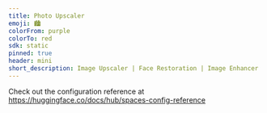 ```yaml
---
title: Photo Upscaler
emoji: 🏙️
colorFrom: purple
colorTo: red
sdk: static
pinned: true
header: mini
short_description: Image Upscaler | Face Restoration | Image Enhancer
---
```


Check out the configuration reference at https://huggingface.co/docs/hub/spaces-config-reference